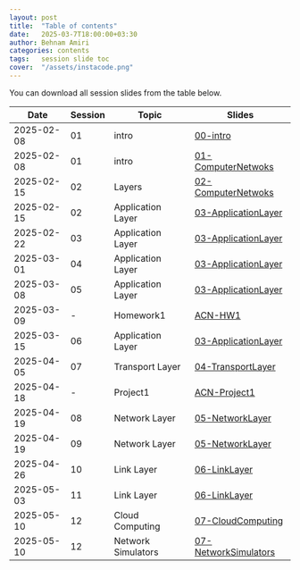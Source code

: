 ```yaml
---
layout: post
title:  "Table of contents"
date:   2025-03-7T18:00:00+03:30
author: Behnam Amiri
categories: contents
tags:	session slide toc
cover:  "/assets/instacode.png"
---
```


You can download all session slides from the table below.


| Date       |Session|  Topic  | Slides         |
|------------|-------|---------|----------------|
| 2025-02-08 |   01  | intro   | [00-intro](/slides/00-intro.pdf) |
| 2025-02-08 |   01  | intro   | [01-ComputerNetwoks](/slides/01-ComputerNetwoks.pdf) |
| 2025-02-15 |   02  | Layers  | [02-ComputerNetwoks](/slides/02-ComputerNetwoks.pdf) |
| 2025-02-15 |   02  | Application Layer | [03-ApplicationLayer](/slides/03-ApplicationLayer.pptx) |
| 2025-02-22 |   03  | Application Layer | [03-ApplicationLayer](/slides/03-ApplicationLayer.pptx) |
| 2025-03-01 |   04  | Application Layer | [03-ApplicationLayer](/slides/03-ApplicationLayer.pptx) |
| 2025-03-08 |   05  | Application Layer | [03-ApplicationLayer](/slides/03-ApplicationLayer.pptx) |
| 2025-03-09 |   -  | Homework1 | [ACN-HW1](/slides/ACN-HW1.pdf) |
| 2025-03-15 |   06  | Application Layer | [03-ApplicationLayer](/slides/03-ApplicationLayer.pptx) |
| 2025-04-05 |   07  | Transport Layer | [04-TransportLayer](/slides/04-TransportLayer.pdf) |
| 2025-04-18 |   -  | Project1 | [ACN-Project1](/slides/ACN-Project1.pdf) |
| 2025-04-19 |   08  | Network Layer | [05-NetworkLayer](/slides/05-NetworkLayer.pdf) |
| 2025-04-19 |   09  | Network Layer | [05-NetworkLayer](/slides/05-NetworkLayer.pdf) |
| 2025-04-26 |   10  | Link Layer | [06-LinkLayer](/slides/06-LinkLayer.pdf) |
| 2025-05-03 |   11  | Link Layer | [06-LinkLayer](/slides/06-LinkLayer.pdf) |
| 2025-05-10 |   12  | Cloud Computing | [07-CloudComputing](/slides/07-CloudComputing.pdf) |
| 2025-05-10 |   12  | Network Simulators | [07-NetworkSimulators](/slides/07-NetworkSimulators.pdf) |










